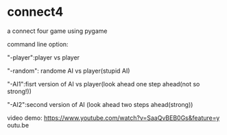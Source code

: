 # connect4

a connect four game using pygame

command line option:

"-player":player vs player

"-random": randome AI vs player(stupid AI)

"-AI1":fisrt version of AI vs player(look ahead one step ahead(not so strong!))

"-AI2":second version of AI (look ahead two steps ahead(strong))



video demo: https://www.youtube.com/watch?v=SaaQvBEB0Gs&feature=y
outu.be

